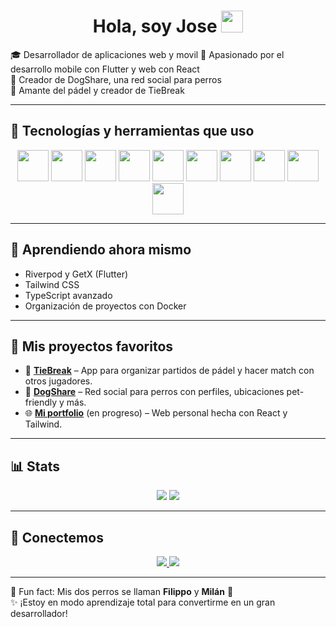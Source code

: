 <h1 align="center">
  Hola, soy Jose <img src="https://media.giphy.com/media/hvRJCLFzcasrR4ia7z/giphy.gif" width="35">
</h1>



🎓 Desarrollador de aplicaciones web y movil 
📱 Apasionado por el desarrollo mobile con Flutter y web con React   
🐶 Creador de DogShare, una red social para perros  
🎾 Amante del pádel y creador de TieBreak

---

## 🚀 Tecnologías y herramientas que uso

<p align="center">
  <img src="https://cdn.jsdelivr.net/gh/devicons/devicon/icons/flutter/flutter-original.svg" width="50" />
  <img src="https://cdn.jsdelivr.net/gh/devicons/devicon/icons/dart/dart-original.svg" width="50" />
  <img src="https://cdn.jsdelivr.net/gh/devicons/devicon/icons/react/react-original.svg" width="50" />
  <img src="https://cdn.jsdelivr.net/gh/devicons/devicon/icons/javascript/javascript-original.svg" width="50" />
  <img src="https://cdn.jsdelivr.net/gh/devicons/devicon/icons/typescript/typescript-original.svg" width="50" />
  <img src="https://cdn.jsdelivr.net/gh/devicons/devicon/icons/firebase/firebase-plain.svg" width="50" />
  <img src="https://cdn.jsdelivr.net/gh/devicons/devicon/icons/python/python-original.svg" width="50" />
  <img src="https://cdn.jsdelivr.net/gh/devicons/devicon/icons/docker/docker-original.svg" width="50" />
  <img src="https://cdn.jsdelivr.net/gh/devicons/devicon/icons/mysql/mysql-original.svg" width="50" />
  <img src="https://cdn.jsdelivr.net/gh/devicons/devicon/icons/git/git-original.svg" width="50" />
</p>

---

## 🧠 Aprendiendo ahora mismo

- Riverpod y GetX (Flutter)
- Tailwind CSS
- TypeScript avanzado
- Organización de proyectos con Docker

---

## 📱 Mis proyectos favoritos

- 🎾 [**TieBreak**](https://github.com/tu_usuario/tiebreak) – App para organizar partidos de pádel y hacer match con otros jugadores.
- 🐶 [**DogShare**](https://github.com/josebayondev/dogshare) – Red social para perros con perfiles, ubicaciones pet-friendly y más.
- 🌐 [**Mi portfolio**](https://github.com/tu_usuario/portfolio) (en progreso) – Web personal hecha con React y Tailwind.

---

## 📊 Stats

<p align="center">
  <img src="https://github-readme-stats.vercel.app/api?username=tu_usuario&show_icons=true&theme=tokyonight" />
  <img src="https://github-readme-stats.vercel.app/api/top-langs/?username=tu_usuario&layout=compact&theme=tokyonight" />
</p>

---

## 🤝 Conectemos

<p align="center">
  <a href="https://www.linkedin.com/in/tu-linkedin/">
    <img src="https://img.shields.io/badge/LinkedIn-blue?logo=linkedin&style=for-the-badge" />
  </a>
  <a href="mailto:tuemail@gmail.com">
    <img src="https://img.shields.io/badge/Email-red?logo=gmail&style=for-the-badge" />
  </a>
</p>

---

🧸 Fun fact: Mis dos perros se llaman **Filippo** y **Milán** 🐾  
✨ ¡Estoy en modo aprendizaje total para convertirme en un gran desarrollador!

